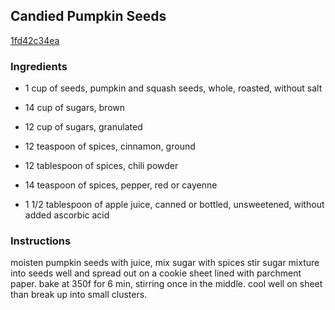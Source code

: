 ## Candied Pumpkin Seeds

[1fd42c34ea](http://www.food.com/recipe/candied-pumpkin-seeds-440838)

### Ingredients

 - 1 cup of seeds, pumpkin and squash seeds, whole, roasted, without salt

 - 14 cup of sugars, brown

 - 12 cup of sugars, granulated

 - 12 teaspoon of spices, cinnamon, ground

 - 12 tablespoon of spices, chili powder

 - 14 teaspoon of spices, pepper, red or cayenne

 - 1 1/2 tablespoon of apple juice, canned or bottled, unsweetened, without added ascorbic acid

### Instructions

moisten pumpkin seeds with juice, mix sugar with spices stir sugar mixture into seeds well and spread out on a cookie sheet lined with parchment paper. bake at 350f for 6 min, stirring once in the middle. cool well on sheet than break up into small clusters.